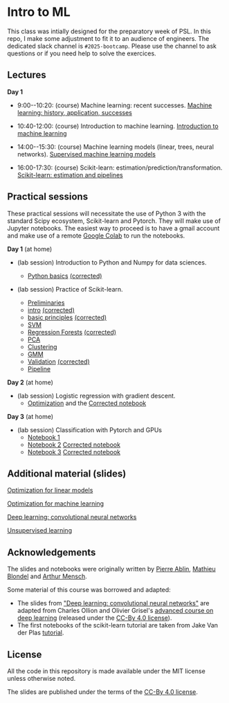 # Intro to ML

This class was intially designed for the preparatory week of PSL. In this repo, I make some adjustment to fit it to an audience of engineers.
The dedicated slack channel is `#2025-bootcamp`. Please use the channel to ask questions or if you need help to solve the exercices.

## Lectures

**Day 1**

* 9:00--10:20: (course) Machine learning: recent successes.
  [Machine learning: history, application, successes](./slides/01_machine_learning_successes)

* 10:40-12:00: (course) Introduction to machine learning.
  [Introduction to machine learning](./slides/02_intro_to_machine_learning)

* 14:00--15:30: (course) Machine learning models (linear, trees, neural networks).
  [Supervised machine learning models](./slides/03_machine_learning_models/)

* 16:00-17:30: (course) Scikit-learn: estimation/prediction/transformation.
  [Scikit-learn: estimation and pipelines](./slides/04_scikit_learn/)

## Practical sessions

These practical sessions will necessitate the use of Python 3 with the standard Scipy ecosystem, Scikit-learn and Pytorch. They will make use of Jupyter notebooks. The easiest way to proceed is to have a gmail account and make use of a remote [Google Colab](https://colab.research.google.com/) to run the notebooks.

**Day 1** (at home)
* (lab session) Introduction to Python and Numpy for data sciences.
  - [Python basics](https://colab.research.google.com/github/data-psl/lectures2024/blob/master/notebooks/01_python_basics.ipynb) [(corrected)](https://colab.research.google.com/github/data-psl/lectures2024/blob/master/notebooks/01_python_basics_corrected.ipynb)
  
* (lab session) Practice of Scikit-learn.
  - [Preliminaries](https://colab.research.google.com/github/data-psl/lectures2024/blob/main/notebooks/02_sklearn/01-Preliminaries.ipynb)
  - [intro](https://colab.research.google.com/github/data-psl/lectures2024/blob/main/notebooks/02_sklearn/02.1-Machine-Learning-Intro.ipynb) [(corrected)](https://colab.research.google.com/github/data-psl/lectures2024/blob/main/notebooks/02_sklearn/02.1-Machine-Learning-Intro_corrected.ipynb)
  - [basic principles](https://colab.research.google.com/github/data-psl/lectures2024/blob/main/notebooks/02_sklearn/02.2-Basic-Principles.ipynb)   [(corrected)](https://colab.research.google.com/github/data-psl/lectures2024/blob/main/notebooks/02_sklearn/02.2-Basic-Principles_corrected.ipynb)
  - [SVM](https://colab.research.google.com/github/data-psl/lectures2024/blob/main/notebooks/02_sklearn/03.1-Classification-SVMs.ipynb)  
  - [Regression Forests](https://colab.research.google.com/github/data-psl/lectures2024/blob/main/notebooks/02_sklearn/03.2-Regression-Forests.ipynb)  [(corrected)](https://colab.research.google.com/github/data-psl/lectures2024/blob/main/notebooks/02_sklearn/03.2-Regression-Forests_corrected.ipynb)
  - [PCA](https://colab.research.google.com/github/data-psl/lectures2024/blob/main/notebooks/02_sklearn/04.1-Dimensionality-PCA.ipynb)
  - [Clustering](https://colab.research.google.com/github/data-psl/lectures2024/blob/main/notebooks/02_sklearn/04.2-Clustering-KMeans.ipynb) 
  - [GMM](https://colab.research.google.com/github/data-psl/lectures2024/blob/main/notebooks/02_sklearn/04.3-Density-GMM.ipynb) 
  - [Validation](https://colab.research.google.com/github/data-psl/lectures2024/blob/main/notebooks/02_sklearn/05-Validation.ipynb)  [(corrected)](https://colab.research.google.com/github/data-psl/lectures2024/blob/main/notebooks/02_sklearn/05-Validation_corrected.ipynb)
  - [Pipeline](https://colab.research.google.com/github/data-psl/lectures2024/blob/main/notebooks/02_sklearn/06-Pipeline.ipynb) 

**Day 2** (at home)
* (lab session) Logistic regression with gradient descent.
  - [Optimization](https://colab.research.google.com/github/data-psl/lectures2024/blob/master/notebooks/03_optimization.ipynb) and the [Corrected notebook](https://colab.research.google.com/github/data-psl/lectures2024/blob/master/notebooks/03_optimization_corrected.ipynb)

**Day 3** (at home)
* (lab session) Classification with Pytorch and GPUs
  - [Notebook 1](https://colab.research.google.com/github/data-psl/lectures2024/blob/main/notebooks/04_pytorch/01_introduction_to_pytorch.ipynb)
  - [Notebook 2](https://colab.research.google.com/github/data-psl/lectures2024/blob/main/notebooks/04_pytorch/02_simple_neural_network.ipynb)  [Corrected notebook](https://colab.research.google.com/github/data-psl/lectures2024/blob/main/notebooks/04_pytorch/02_simple_neural_network_corrected.ipynb)
  - [Notebook 3](https://colab.research.google.com/github/data-psl/lectures2024/blob/main/notebooks/04_pytorch/03_convolutional_neural_network_mnist.ipynb) [Corrected notebook](https://colab.research.google.com/github/data-psl/lectures2024/blob/main/notebooks/04_pytorch/03_convolutional_neural_network_mnist_corrected.ipynb)


## Additional material (slides)

[Optimization for linear models](https://data-psl.github.io/lectures2024/slides/05_optimization_linear_models/)

[Optimization for machine learning](https://data-psl.github.io/lectures2024/slides/06_optimization_general/)

[Deep learning: convolutional neural networks](https://data-psl.github.io/lectures2024/slides/07_deep_learning/)

[Unsupervised learning](https://data-psl.github.io/lectures2024/slides/08_unsupervised_learning/)

## Acknowledgements

The slides and notebooks were originally written by [Pierre Ablin](https://pierreablin.com/), [Mathieu Blondel](https://mblondel.org/) and [Arthur Mensch](http://www.amensch.fr/).

Some material of this course was borrowed and adapted:
  * The slides from ["Deep learning: convolutional neural networks"](https://data-psl.github.io/lectures2024/slides/07_deep_learning/) are adapted from
  Charles Ollion and Olivier Grisel's [advanced course on deep learning](!https://github.com/m2dsupsdlclass/lectures-labs) (released under the
  [CC-By 4.0 license](https://creativecommons.org/licenses/by/4.0/legalcode)).
  * The first notebooks of the scikit-learn tutorial are taken from Jake Van der Plas [tutorial](https://github.com/jakevdp/sklearn_tutorial).

## License
All the code in this repository is made available under the MIT license unless otherwise noted.

The slides are published under the terms of the [CC-By 4.0 license](https://creativecommons.org/licenses/by/4.0/legalcode).
